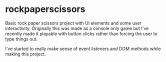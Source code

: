# rockpaperscissors

Basic rock paper scissors project with UI elements and some user interactivity. Originally this was made as a console only game but I've recently made it playable with button clicks rather than forcing the user to type things out.

I've started to really make sense of event listeners and DOM methods while making this project.